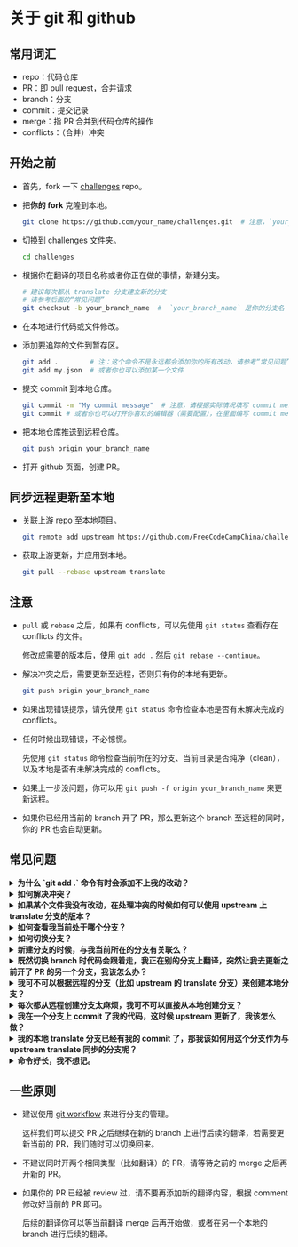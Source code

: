 # 关于 git 和 github
## 常用词汇
- repo：代码仓库
- PR：即 pull request，合并请求
- branch：分支
- commit：提交记录
- merge：指 PR 合并到代码仓库的操作
- conflicts：（合并）冲突

## 开始之前
* 首先，fork 一下 [challenges](https://github.com/FreeCodeCampChina/challenges.git) repo。

* 把**你的 fork** 克隆到本地。
  ```bash
  git clone https://github.com/your_name/challenges.git  # 注意，`your_name` 是你的 github ID。
  ```
* 切换到 challenges 文件夹。
  ```bash
  cd challenges
  ```
* 根据你在翻译的项目名称或者你正在做的事情，新建分支。
  ```bash
  # 建议每次都从 translate 分支建立新的分支
  # 请参考后面的“常见问题”
  git checkout -b your_branch_name  #  `your_branch_name` 是你的分支名
  ```
* 在本地进行代码或文件修改。

* 添加要追踪的文件到暂存区。
  ```bash
  git add .        # 注：这个命令不是永远都会添加你的所有改动，请参考“常见问题”。
  git add my.json  # 或者你也可以添加某一个文件
  ```
* 提交 commit 到本地仓库。
  ```bash
  git commit -m "My commit message"  # 注意，请根据实际情况填写 commit message。
  git commit # 或者你也可以打开你喜欢的编辑器（需要配置），在里面编写 commit message。
  ```
* 把本地仓库推送到远程仓库。
  ```bash
  git push origin your_branch_name
  ```
* 打开 github 页面，创建 PR。

## 同步远程更新至本地
* 关联上游 repo 至本地项目。
  ```bash
  git remote add upstream https://github.com/FreeCodeCampChina/challenges.git
  ```
* 获取上游更新，并应用到本地。
  ```bash
  git pull --rebase upstream translate
  ```

## 注意
* `pull` 或 `rebase` 之后，如果有 conflicts，可以先使用 `git status` 查看存在 conflicts 的文件。

  修改成需要的版本后，使用 `git add .` 然后 `git rebase --continue`。
   
* 解决冲突之后，需要更新至远程，否则只有你的本地有更新。
  ```bash
  git push origin your_branch_name
  ```
* 如果出现错误提示，请先使用 `git status` 命令检查本地是否有未解决完成的 conflicts。

* 任何时候出现错误，不必惊慌。

  先使用 `git status` 命令检查当前所在的分支、当前目录是否纯净（clean），以及本地是否有未解决完成的 conflicts。

* 如果上一步没问题，你可以用 `git push -f origin your_branch_name` 来更新远程。

* 如果你已经用当前的 branch 开了 PR，那么更新这个 branch 至远程的同时，你的 PR 也会自动更新。

## 常见问题
<details><summary><b>为什么 `git add .` 命令有时会添加不上我的改动？</b></summary>

  注意，`git add .` 中的 `.` 表示“当前路径”。

  因此，如果你通过 `cd` 命令切换到子目录，并在里面执行 `git add .`，那么外面的改动则不会添加。

  然而，如果你在父级目录执行 `git add .`，子级目录里的文件改动是会添加的。

  真正的“添加所有文件”的命令是 `git add --all`，可以简写为 `git add -A`。

  对于这个翻译项目，我们很少会需要 `cd` 进子目录。因此，一般情况下使用 `git add .` 就足够了。

</details>

<details><summary><b>如何解决冲突？</b></summary>

  对于任何多人协作项目，有 merge conflicts 是十分正常的。

  如果你在命令行中看到了 `CONFLICTS` 这样的输出，那就表示有冲突。

  这时，你需要先使用 `git status` 命令来查看冲突发生的文件。

  一般来说，有冲突的文件会显示成这样：

  ```text
  some code ....（这里的代码是没有冲突的）
  <<<<<<< HEAD
  code version 1
  code version 1
  =======
  code version 2
  code version 2
  >>>>>>> your_branch_name
  yet some other code ....（这里的代码也是没有冲突的）
  ```

  注意，里面的 `HEAD` 和 `your_branch_name` 位置可能互换，也可能会是其他内容，比如一个 commit hash。

  其中，`<<<<<<<` 与 `=======` 之间为代码的一个版本，`=======` 与 `>>>>>>>` 之间为代码的另一个版本。

  你需要来决定使用哪个版本的代码，修改的时候，把 `<<<<<<<`、`=======` 和 `>>>>>>>` 这三行都删掉。

  以及，删掉你不需要的那个版本，保留你需要的版本。

  处理完所有的冲突文件后，（由于我们执行的是 `git pull --rebase`），那么我们需要 `git add .`，然后 `git rebase --continue`。

</details>

<details><summary><b>如果某个文件我没有改动，在处理冲突的时候如何可以使用 upstream 上 translate 分支的版本？</b></summary>

  有时，可能会存在你没修改某个文件的内容，然而它却出现在了 conflicts 里（特别是如果你之前使用过 `pull`，而不是 `pull --rebase`）。

  这时，我们输入：。

  ```bash
  git fetch upstream
  git checkout upstream/translate -- the/path/to/that_file
  ```

  这时，你本地的这个文件就变成和远程一样了。

  处理之后，记得 `git add .`。

</details>

<details><summary><b>如何查看我当前处于哪个分支？</b></summary>

  `git branch` 可以列出本地所有的分支名，前面打星号（*）的就是你当前所在的分支。

</details>

<details><summary><b>如何切换分支？</b></summary>

  `git checkout some_branch_name` 就可以切换到对应的分支。

  以及，`git checkout -` 可以切换到上一个切换过的分支。

  在两个分支之间来回切换的时候，这个命令会很有用。

</details>

<details><summary><b>新建分支的时候，与我当前所在的分支有关联么？</b></summary>

  有，新建分支的时候，当前所在分支的所有 `commit` 也会添加到新的分支里面。

  以及，如果你本地有未 `commit` 的改动（哪怕已经 `add` 过），同样会在新建分支的时候带过去。

</details>

<details><summary><b>既然切换 branch 时代码会跟着走，我正在别的分支上翻译，突然让我去更新之前开了 PR 的另一个分支，我该怎么办？</b></summary>

  你有两个选择，`commit` 或者 `stash`：

  * `commit` 很简单，在当前分支上 `git add .` 然后 `git commit -m "xx"`，这时候你就可以使用 `checkout` 命令切换到其他分支了。

  * 在当前分支上 `git stash`，然后切换到其他分支。完成那边的更新后，切换回来，然后 `git stash pop`，你之前的代码改动就都回来了。

  需要注意的是，使用 `git stash pop` 会有丢代码的潜在风险，推荐使用 `git stash apply stash@{x}`，其中 `x` 为一个数字。

  如果你不确定你的做法是否正确，或者不了解这个命令，请在使用之前查清资料，或者在群里提问。

  **切换分支前，为防止把本地弄乱，前先使用 `git status` 来检查本地是否 “clean”。**

</details>

<details><summary><b>我可不可以根据远程的分支（比如 upstream 的 translate 分支）来创建本地分支？</b></summary>

  可以：
  ```bash
  git fetch upstream
  git checkout -b my_branch_name upstream/translate
  ```

</details>

<details><summary><b>每次都从远程创建分支太麻烦，我可不可以直接从本地创建分支？</b></summary>

  可以。建议使用本地的 translate 分支保持与 upstream 中的 translate 分支保持更新。这样做的好处是：

  * 每次新建分支的时候，切换到本地的 translate 分支，然后 `git checkout -b my_new_branch` 就好了。

  * 如果 upstream 的 translate branch 有更新，你只需要在切换到 translate 分支之后，`git pull --rebase upstream translate` 即可完成对本地 translate 分支的更新。再创建新的分支，就是基于 upstream 里最新的代码了，这样可以减少 conflicts 出现的可能。

</details>

<details><summary><b>我在一个分支上 commit 了我的代码，这时候 upstream 更新了，我该怎么做？</b></summary>

  ```bash
  git pull --rebase upstream translate
  ```

</details>

<details><summary><b>我的本地 translate 分支已经有我的 commit 了，那我该如何用这个分支作为与 upstream translate 同步的分支呢？</b></summary>

  **如果你目前在 translate 提交的内容不再需要了（比如，已经 merge），那你可以先切换到 translate，然后：**

  ```bash
  git fetch upstream
  git reset --hard upstream/translate
  ```

  虽然 `git reset` 命令不危险，但在执行这个操作之前，建议你先在群里问一下。

</details>

<details><summary><b>命令好长，我不想记。</b></summary>

  `alias` 了解一下。在命令行里执行：

  ```bash
  git config --global alias.gx 'pull --rebase upstream translate'
  ```

  下次，执行 `git gx`（记忆：git 更新），就会执行你定义好的命令了。

</details>

## 一些原则
* 建议使用 [git workflow](https://guides.github.com/introduction/flow/) 来进行分支的管理。

  这样我们可以提交 PR 之后继续在新的 branch 上进行后续的翻译，若需要更新当前的 PR，我们随时可以切换回来。
   
* 不建议同时开两个相同类型（比如翻译）的 PR，请等待之前的 merge 之后再开新的 PR。

* 如果你的 PR 已经被 review 过，请不要再添加新的翻译内容，根据 comment 修改好当前的 PR 即可。

  后续的翻译你可以等当前翻译 merge 后再开始做，或者在另一个本地的 branch 进行后续的翻译。


